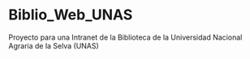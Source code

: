 # Biblio_Web_UNAS
Proyecto para una Intranet de la Biblioteca de la Universidad Nacional Agraria de la Selva (UNAS)
